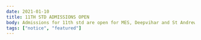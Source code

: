```yaml
---
date: 2021-01-10
title: 11TH STD ADMISSIONS OPEN
body: Admissions for 11th std are open for MES, Deepvihar and St Andrews batches. Starting from 30 June 2021 till seats last.
tags: ["notice", "featured"]
---
```

